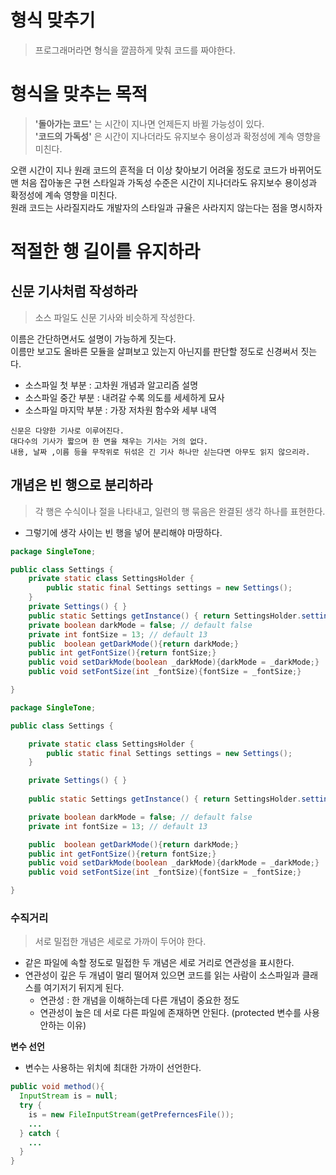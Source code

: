 # 형식 맞추기 
> 프로그래머라면 형식을 깔끔하게 맞춰 코드를 짜야한다.   
   
# 형식을 맞추는 목적    
> **'돌아가는 코드'** 는 시간이 지나면 언제든지 바뀔 가능성이 있다.   
> **'코드의 가독성'** 은 시간이 지나더라도 유지보수 용이성과 확정성에 계속 영향을 미친다.  
     
오랜 시간이 지나 원래 코드의 흔적을 더 이상 찾아보기 어려울 정도로 코드가 바뀌어도    
맨 처음 잡아놓은 구현 스타일과 가독성 수준은 시간이 지나더라도 유지보수 용이성과 확정성에 계속 영향을 미친다.   
원래 코드는 사라질지라도 개발자의 스타일과 규율은 사라지지 않는다는 점을 명시하자        

# 적절한 행 길이를 유지하라   
## 신문 기사처럼 작성하라     
> 소스 파일도 신문 기사와 비슷하게 작성한다.     
      
이름은 간단하면서도 설명이 가능하게 짓는다.     
이름만 보고도 올바른 모듈을 살펴보고 있는지 아닌지를 판단할 정도로 신경써서 짓는다.      
     
* 소스파일 첫 부분 : 고차원 개념과 알고리즘 설명      
* 소스파일 중간 부분 : 내려갈 수록 의도를 세세하게 묘사   
* 소스파일 마지막 부분 : 가장 저차원 함수와 세부 내역      

```
신문은 다양한 기사로 이루어진다.  
대다수의 기사가 짧으며 한 면을 채우는 기사는 거의 없다.   
내용, 날짜 ,이름 등을 무작위로 뒤섞은 긴 기사 하나만 싣는다면 아무도 읽지 않으리라.
```

## 개념은 빈 행으로 분리하라
> 각 행은 수식이나 절을 나타내고, 일련의 행 묶음은 완결된 생각 하나를 표현한다.  
   
* 그렇기에 생각 사이는 빈 행을 넣어 분리해야 마땅하다.   

```java
package SingleTone;

public class Settings {
    private static class SettingsHolder {
        public static final Settings settings = new Settings();
    }
    private Settings() { }
    public static Settings getInstance() { return SettingsHolder.settings; }
    private boolean darkMode = false; // default false
    private int fontSize = 13; // default 13
    public  boolean getDarkMode(){return darkMode;}
    public int getFontSize(){return fontSize;}
    public void setDarkMode(boolean _darkMode){darkMode = _darkMode;}
    public void setFontSize(int _fontSize){fontSize = _fontSize;}

}
```

```java
package SingleTone;

public class Settings {

    private static class SettingsHolder {
        public static final Settings settings = new Settings();
    }

    private Settings() { }
    
    public static Settings getInstance() { return SettingsHolder.settings; }

    private boolean darkMode = false; // default false
    private int fontSize = 13; // default 13

    public  boolean getDarkMode(){return darkMode;}
    public int getFontSize(){return fontSize;}
    public void setDarkMode(boolean _darkMode){darkMode = _darkMode;}
    public void setFontSize(int _fontSize){fontSize = _fontSize;}

}
```

### 수직거리 
> 서로 밀접한 개념은 세로로 가까이 두어야 한다.         
     
* 같은 파일에 속할 정도로 밀접한 두 개념은 세로 거리로 연관성을 표시한다.  
* 연관성이 깊은 두 개념이 멀리 떨어져 있으면 코드를 읽는 사람이 소스파일과 클래스를 여기저기 뒤지게 된다.  
  * 연관성 : 한 개념을 이해하는데 다른 개념이 중요한 정도
  * 연관성이 높은 데 서로 다른 파일에 존재하면 안된다. (protected 변수를 사용 안하는 이유)
      
**변수 선언**  
* 변수는 사용하는 위치에 최대한 가까이 선언한다.   

```java
public void method(){
  InputStream is = null;
  try {
    is = new FileInputStream(getPreferncesFile());
    ...
  } catch {
    ...
  }
}
```
